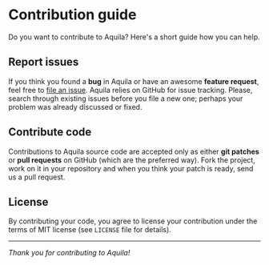 Contribution guide
==================

Do you want to contribute to Aquila? Here's a short guide how you can help.

Report issues
-------------

If you think you found a **bug** in Aquila or have an awesome **feature
request**, feel free to [file an issue](http://github.com/zsiciarz/aquila/issues).
Aquila relies on GitHub for issue tracking. Please, search through existing
issues before you file a new one; perhaps your problem was already discussed
or fixed.

Contribute code
---------------

Contributions to Aquila source code are accepted only as either **git patches**
or **pull requests** on GitHub (which are the preferred way). Fork the project,
work on it in your repository and when you think your patch is ready, send
us a pull request.

License
-------

By contributing your code, you agree to license your contribution under
the terms of MIT license (see `LICENSE` file for details).

---

*Thank you for contributing to Aquila!*
